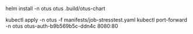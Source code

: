 helm install -n otus otus .build/otus-chart

kubectl apply -n otus -f manifests/job-stresstest.yaml
kubectl port-forward -n otus otus-auth-b9b569b5c-ddn4c 8080:80
